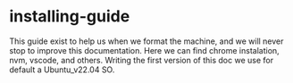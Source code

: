 # installing-guide

This guide exist to help us when we format the machine, and we will never stop to improve this documentation.
Here we can find chrome instalation, nvm, vscode, and others. 
Writing the first version of this doc we use for default a Ubuntu_v22.04 SO.
